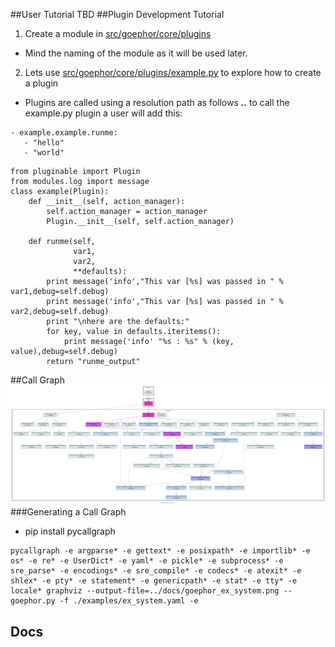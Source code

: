 ##User Tutorial
TBD
##Plugin Development Tutorial
1. Create a module in [src/goephor/core/plugins](../src/goephor/core/plugins)
  * Mind the naming of the module as it will be used later.
2. Lets use [src/goephor/core/plugins/example.py](../src/goephor/core/plugins/example.py) to explore how to create a plugin
  * Plugins are called using a resolution path as follows ***<module>.<class>.<def>*** to call the example.py plugin a user will add this:
  ```
  - example.example.runme:
     - "hello"
     - "world"
  ```

```
from pluginable import Plugin
from modules.log import message
class example(Plugin):
    def __init__(self, action_manager):
        self.action_manager = action_manager
        Plugin.__init__(self, self.action_manager)

    def runme(self,
              var1,
              var2,
              **defaults):
        print message('info',"This var [%s] was passed in " % var1,debug=self.debug)
        print message('info',"This var [%s] was passed in " % var2,debug=self.debug)
        print "\nhere are the defaults:"
        for key, value in defaults.iteritems():
            print message('info' "%s : %s" % (key, value),debug=self.debug)
        return "runme_output"
```

##Call Graph
![Alt text](goephor_ex_system.png?raw=true "goephorcall")
###Generating a Call Graph
* pip install pycallgraph
```
pycallgraph -e argparse* -e gettext* -e posixpath* -e importlib* -e os* -e re* -e UserDict* -e yaml* -e pickle* -e subprocess* -e sre_parse* -e encodings* -e sre_compile* -e codecs* -e atexit* -e shlex* -e pty* -e statement* -e genericpath* -e stat* -e tty* -e locale* graphviz --output-file=../docs/goephor_ex_system.png -- goephor.py -f ./examples/ex_system.yaml -e
```
## Docs ##
